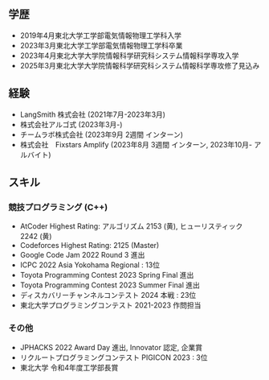 ## 学歴
- 2019年4月東北大学工学部電気情報物理工学科入学
- 2023年3月東北大学工学部電気情報物理工学科卒業
- 2023年4月東北大学大学院情報科学研究科システム情報科学専攻入学
- 2025年3月東北大学大学院情報科学研究科システム情報科学専攻修了見込み

## 経験
- LangSmith 株式会社 (2021年7月-2023年3月)
- 株式会社アルゴ式 (2023年3月-)
- チームラボ株式会社 (2023年9月 2週間 インターン)
- 株式会社　Fixstars Amplify (2023年8月 3週間 インターン, 2023年10月- アルバイト)

## スキル
### 競技プログラミング (C++)
- AtCoder Highest Rating: アルゴリズム 2153 (黄), ヒューリスティック 2242 (黄)
- Codeforces Highest Rating: 2125 (Master)
- Google Code Jam 2022 Round 3 進出
- ICPC 2022 Asia Yokohama Regional : 13位
- Toyota Programming Contest 2023 Spring Final 進出
- Toyota Programming Contest 2023 Summer Final 進出
- ディスカバリーチャンネルコンテスト 2024 本戦 : 23位
- 東北大学プログラミングコンテスト 2021-2023 作問担当

### その他
- JPHACKS 2022 Award Day 進出, Innovator 認定, 企業賞
- リクルートプログラミングコンテスト PIGICON 2023 : 3位
- 東北大学 令和4年度工学部長賞

<!--
**milkcoffeen/milkcoffeen** is a ✨ _special_ ✨ repository because its `README.md` (this file) appears on your GitHub profile.

Here are some ideas to get you started:

- 🔭 I’m currently working on ...
- 🌱 I’m currently learning ...
- 👯 I’m looking to collaborate on ...
- 🤔 I’m looking for help with ...
- 💬 Ask me about ...
- 📫 How to reach me: ...
- 😄 Pronouns: ...
- ⚡ Fun fact: ...
-->

